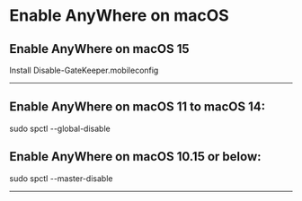 # Enable AnyWhere on macOS

## Enable AnyWhere on macOS 15

Install Disable-GateKeeper.mobileconfig

---
## Enable AnyWhere on macOS 11 to macOS 14:

sudo spctl --global-disable




## Enable AnyWhere on macOS 10.15 or below:

sudo spctl --master-disable

---
